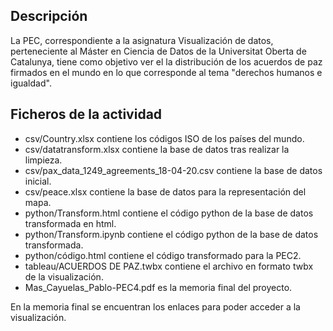 ## Descripción

La PEC, correspondiente a la asignatura Visualización de datos, perteneciente al Máster en Ciencia de Datos de la Universitat Oberta de Catalunya, tiene como objetivo ver el la distribución de los acuerdos de paz firmados en el mundo en lo que corresponde al tema "derechos humanos e igualdad".

## Ficheros de la actividad

* csv/Country.xlsx contiene los códigos ISO de los países del mundo.
* csv/datatransform.xlsx contiene la base de datos tras realizar la limpieza.
* csv/pax_data_1249_agreements_18-04-20.csv contiene la base de datos inicial.
* csv/peace.xlsx contiene la base de datos para la representación del mapa.
* python/Transform.html contiene el código python de la base de datos transformada en html.
* python/Transform.ipynb contiene el código python de la base de datos transformada.
* python/código.html contiene el código transformado para la PEC2.
* tableau/ACUERDOS DE PAZ.twbx contiene el archivo en formato twbx de la visualización.
* Mas_Cayuelas_Pablo-PEC4.pdf es la memoria final del proyecto.

En la memoria final se encuentran los enlaces para poder acceder a la visualización.
